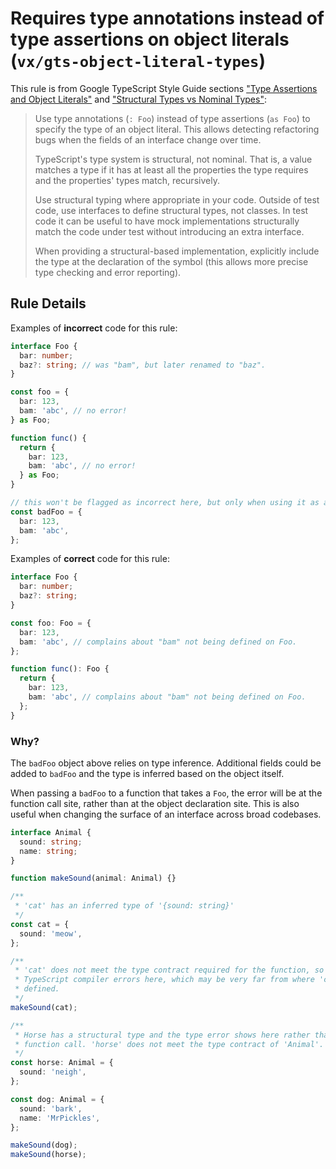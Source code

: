 # Requires type annotations instead of type assertions on object literals (`vx/gts-object-literal-types`)

This rule is from
Google TypeScript Style Guide sections ["Type Assertions and Object Literals"](https://google.github.io/styleguide/tsguide.html#type-assertions-and-object-literals) and ["Structural Types vs Nominal Types"](https://google.github.io/styleguide/tsguide.html#structural-types-vs-nominal-types):

> Use type annotations (`: Foo`) instead of type assertions (`as Foo`) to
> specify the type of an object literal. This allows detecting refactoring bugs
> when the fields of an interface change over time.
>
> TypeScript's type system is structural, not nominal. That is, a value matches
> a type if it has at least all the properties the type requires and the
> properties' types match, recursively.
>
> Use structural typing where appropriate in your code. Outside of test code,
> use interfaces to define structural types, not classes. In test code it can be
> useful to have mock implementations structurally match the code under test
> without introducing an extra interface.
>
> When providing a structural-based implementation, explicitly include the type
> at the declaration of the symbol (this allows more precise type checking and
> error reporting).

## Rule Details

Examples of **incorrect** code for this rule:

```ts
interface Foo {
  bar: number;
  baz?: string; // was "bam", but later renamed to "baz".
}

const foo = {
  bar: 123,
  bam: 'abc', // no error!
} as Foo;

function func() {
  return {
    bar: 123,
    bam: 'abc', // no error!
  } as Foo;
}

// this won't be flagged as incorrect here, but only when using it as a `Foo`
const badFoo = {
  bar: 123,
  bam: 'abc',
};
```

Examples of **correct** code for this rule:

```ts
interface Foo {
  bar: number;
  baz?: string;
}

const foo: Foo = {
  bar: 123,
  bam: 'abc', // complains about "bam" not being defined on Foo.
};

function func(): Foo {
  return {
    bar: 123,
    bam: 'abc', // complains about "bam" not being defined on Foo.
  };
}
```

### Why?

The `badFoo` object above relies on type inference. Additional fields could be
added to `badFoo` and the type is inferred based on the object itself.

When passing a `badFoo` to a function that takes a `Foo`, the error will be at
the function call site, rather than at the object declaration site. This is also
useful when changing the surface of an interface across broad codebases.

```ts
interface Animal {
  sound: string;
  name: string;
}

function makeSound(animal: Animal) {}

/**
 * 'cat' has an inferred type of '{sound: string}'
 */
const cat = {
  sound: 'meow',
};

/**
 * 'cat' does not meet the type contract required for the function, so the
 * TypeScript compiler errors here, which may be very far from where 'cat' is
 * defined.
 */
makeSound(cat);

/**
 * Horse has a structural type and the type error shows here rather than the
 * function call. 'horse' does not meet the type contract of 'Animal'.
 */
const horse: Animal = {
  sound: 'neigh',
};

const dog: Animal = {
  sound: 'bark',
  name: 'MrPickles',
};

makeSound(dog);
makeSound(horse);
```
